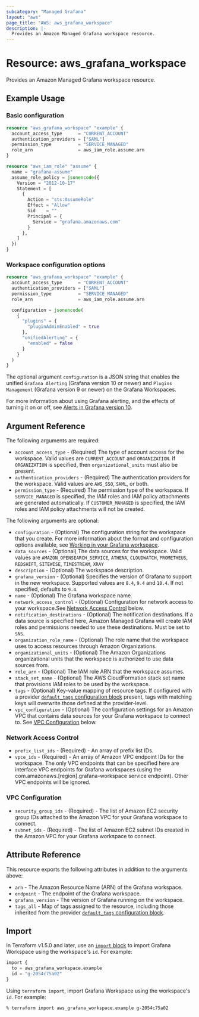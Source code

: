 ```yaml
---
subcategory: "Managed Grafana"
layout: "aws"
page_title: "AWS: aws_grafana_workspace"
description: |-
  Provides an Amazon Managed Grafana workspace resource.
---
```


# Resource: aws_grafana_workspace

Provides an Amazon Managed Grafana workspace resource.

## Example Usage

### Basic configuration

```terraform
resource "aws_grafana_workspace" "example" {
  account_access_type      = "CURRENT_ACCOUNT"
  authentication_providers = ["SAML"]
  permission_type          = "SERVICE_MANAGED"
  role_arn                 = aws_iam_role.assume.arn
}

resource "aws_iam_role" "assume" {
  name = "grafana-assume"
  assume_role_policy = jsonencode({
    Version = "2012-10-17"
    Statement = [
      {
        Action = "sts:AssumeRole"
        Effect = "Allow"
        Sid    = ""
        Principal = {
          Service = "grafana.amazonaws.com"
        }
      },
    ]
  })
}
```

### Workspace configuration options

```terraform
resource "aws_grafana_workspace" "example" {
  account_access_type      = "CURRENT_ACCOUNT"
  authentication_providers = ["SAML"]
  permission_type          = "SERVICE_MANAGED"
  role_arn                 = aws_iam_role.assume.arn

  configuration = jsonencode(
    {
      "plugins" = {
        "pluginAdminEnabled" = true
      },
      "unifiedAlerting" = {
        "enabled" = false
      }
    }
  )
}
```

The optional argument `configuration` is a JSON string that enables the unified `Grafana Alerting` (Grafana version 10 or newer) and `Plugins Management` (Grafana version 9 or newer) on the Grafana Workspaces.

For more information about using Grafana alerting, and the effects of turning it on or off, see [Alerts in Grafana version 10](https://docs.aws.amazon.com/grafana/latest/userguide/v10-alerts.html).

## Argument Reference

The following arguments are required:

* `account_access_type` - (Required) The type of account access for the workspace. Valid values are `CURRENT_ACCOUNT` and `ORGANIZATION`. If `ORGANIZATION` is specified, then `organizational_units` must also be present.
* `authentication_providers` - (Required) The authentication providers for the workspace. Valid values are `AWS_SSO`, `SAML`, or both.
* `permission_type` - (Required) The permission type of the workspace. If `SERVICE_MANAGED` is specified, the IAM roles and IAM policy attachments are generated automatically. If `CUSTOMER_MANAGED` is specified, the IAM roles and IAM policy attachments will not be created.

The following arguments are optional:

* `configuration` - (Optional) The configuration string for the workspace that you create. For more information about the format and configuration options available, see [Working in your Grafana workspace](https://docs.aws.amazon.com/grafana/latest/userguide/AMG-configure-workspace.html).
* `data_sources` - (Optional) The data sources for the workspace. Valid values are `AMAZON_OPENSEARCH_SERVICE`, `ATHENA`, `CLOUDWATCH`, `PROMETHEUS`, `REDSHIFT`, `SITEWISE`, `TIMESTREAM`, `XRAY`
* `description` - (Optional) The workspace description.
* `grafana_version` - (Optional) Specifies the version of Grafana to support in the new workspace. Supported values are `8.4`, `9.4` and `10.4`. If not specified, defaults to `9.4`.
* `name` - (Optional) The Grafana workspace name.
* `network_access_control` - (Optional) Configuration for network access to your workspace.See [Network Access Control](#network-access-control) below.
* `notification_destinations` - (Optional) The notification destinations. If a data source is specified here, Amazon Managed Grafana will create IAM roles and permissions needed to use these destinations. Must be set to `SNS`.
* `organization_role_name` - (Optional) The role name that the workspace uses to access resources through Amazon Organizations.
* `organizational_units` - (Optional) The Amazon Organizations organizational units that the workspace is authorized to use data sources from.
* `role_arn` - (Optional) The IAM role ARN that the workspace assumes.
* `stack_set_name` - (Optional) The AWS CloudFormation stack set name that provisions IAM roles to be used by the workspace.
* `tags` - (Optional) Key-value mapping of resource tags. If configured with a provider [`default_tags` configuration block](https://registry.terraform.io/providers/hashicorp/aws/latest/docs#default_tags-configuration-block) present, tags with matching keys will overwrite those defined at the provider-level.
* `vpc_configuration` - (Optional) The configuration settings for an Amazon VPC that contains data sources for your Grafana workspace to connect to. See [VPC Configuration](#vpc-configuration) below.

### Network Access Control

* `prefix_list_ids` - (Required) - An array of prefix list IDs.
* `vpce_ids` - (Required) - An array of Amazon VPC endpoint IDs for the workspace. The only VPC endpoints that can be specified here are interface VPC endpoints for Grafana workspaces (using the com.amazonaws.[region].grafana-workspace service endpoint). Other VPC endpoints will be ignored.

### VPC Configuration

* `security_group_ids` - (Required) - The list of Amazon EC2 security group IDs attached to the Amazon VPC for your Grafana workspace to connect.
* `subnet_ids` - (Required) - The list of Amazon EC2 subnet IDs created in the Amazon VPC for your Grafana workspace to connect.

## Attribute Reference

This resource exports the following attributes in addition to the arguments above:

* `arn` - The Amazon Resource Name (ARN) of the Grafana workspace.
* `endpoint` - The endpoint of the Grafana workspace.
* `grafana_version` - The version of Grafana running on the workspace.
* `tags_all` - Map of tags assigned to the resource, including those inherited from the provider [`default_tags` configuration block](https://registry.terraform.io/providers/hashicorp/aws/latest/docs#default_tags-configuration-block).

## Import

In Terraform v1.5.0 and later, use an [`import` block](https://developer.hashicorp.com/terraform/language/import) to import Grafana Workspace using the workspace's `id`. For example:

```terraform
import {
  to = aws_grafana_workspace.example
  id = "g-2054c75a02"
}
```

Using `terraform import`, import Grafana Workspace using the workspace's `id`. For example:

```console
% terraform import aws_grafana_workspace.example g-2054c75a02
```
